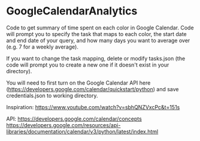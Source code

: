 # GoogleCalendarAnalytics
Code to get summary of time spent on each color in Google Calendar. Code will prompt you to specify the task that maps to each color,
the start date and end date of your query, and how many days you want to average over (e.g. 7 for a weekly average).

If you want to change the task mapping, delete or modify tasks.json (the code will prompt you to create a new one if it doesn't exist
in your directory).

You will need to first turn on the Google Calendar API here (https://developers.google.com/calendar/quickstart/python)
and save credentials.json to working directory.

Inspiration:
https://www.youtube.com/watch?v=sbhQNZVxcPc&t=151s

API: 
https://developers.google.com/calendar/concepts
https://developers.google.com/resources/api-libraries/documentation/calendar/v3/python/latest/index.html
